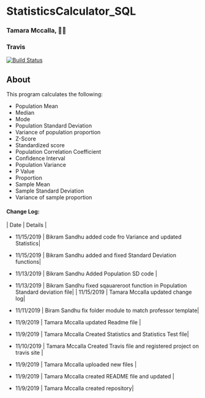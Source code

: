 

# StatisticsCalculator_SQL



### Tamara Mccalla, :woman_student:


### Travis 
[![Build Status](https://travis-ci.com/tmccalla777/StatCaculator-Miniproject2.svg?branch=master)](https://travis-ci.com/tmccalla777/StatCaculator-Miniproject2)

## About 
This program calculates the following:

- Population Mean
- Median
- Mode
- Population Standard Deviation
- Variance of population proportion
- Z-Score
- Standardized score
- Population Correlation Coefficient
- Confidence Interval
- Population Variance
- P Value
- Proportion
- Sample Mean
- Sample Standard Deviation
- Variance of sample proportion


#### Change Log:
|  Date  | Details  |  

- 11/15/2019 | Bikram Sandhu added code fro Variance and updated Statistics|

-  11/15/2019 | Bikram Sandhu added and fixed Standard Deviation functions|

- 11/13/2019 | Bikram Sandhu Added Population SD code |

-  11/13/2019 | Bikram Sandhu fixed sqauareroot function in Population Standard deviation file|
|  11/15/2019 | Tamara Mccalla updated change log|

-  11/11/2019 | Biram Sandhu fix folder module to match professor template|
-  11/9/2019  | Tamara Mccalla updated Readme file | 

- 11/9/2019  | Tamara Mccalla Created Statistics and Statistics Test file|  

-  11/10/2019 | Tamara Mccalla Created Travis file and registered project on travis site |  
-  11/9/2019  | Tamara Mccalla uploaded new files | 
 
-  11/9/2019  | Tamara Mccalla created README file and updated | 

-  11/9/2019  | Tamara Mccalla  created repository|  
